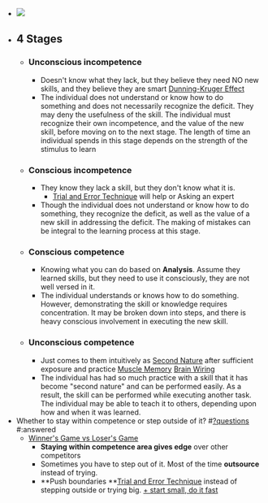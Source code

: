 - ![](https://firebasestorage.googleapis.com/v0/b/firescript-577a2.appspot.com/o/imgs%2Fapp%2Fsakthi%2FbbbW0n88qv.png?alt=media&token=1aeb5015-3e09-4add-b583-8476f6377a0f)
- ## 4 Stages
    - ### Unconscious incompetence
        - Doesn't know what they lack, but they believe they need NO new skills, and they believe they are smart [Dunning-Kruger Effect]()
        - The individual does not understand or know how to do something and does not necessarily recognize the deficit. They may deny the usefulness of the skill. The individual must recognize their own incompetence, and the value of the new skill, before moving on to the next stage. The length of time an individual spends in this stage depends on the strength of the stimulus to learn
    - ### Conscious incompetence 
        - They know they lack a skill, but they don't know what it is. 
            - [Trial and Error Technique]() will help or Asking an expert
        - Though the individual does not understand or know how to do something, they recognize the deficit, as well as the value of a new skill in addressing the deficit. The making of mistakes can be integral to the learning process at this stage.
    - ### Conscious competence
        - Knowing what you can do based on **Analysis**. Assume they learned skills, but they need to use it consciously, they are not well versed in it.
        - The individual understands or knows how to do something. However, demonstrating the skill or knowledge requires concentration. It may be broken down into steps, and there is heavy conscious involvement in executing the new skill.
    - ### Unconscious competence
        - Just comes to them intuitively as [Second Nature]() after sufficient exposure and practice [Muscle Memory]() [Brain Wiring]() 
        - The individual has had so much practice with a skill that it has become "second nature" and can be performed easily. As a result, the skill can be performed while executing another task. The individual may be able to teach it to others, depending upon how and when it was learned. 
- Whether to stay within competence or step outside of it? #[?questions]() #:answered
    - [Winner's Game vs Loser's Game]() 
        - **Staying within competence area gives edge** over other competitors
        - Sometimes you have to step out of it. Most of the time **outsource** instead of trying. 
        - **Push boundaries **[Trial and Error Technique]() instead of stepping outside or trying big. [+ start small, do it fast]()
